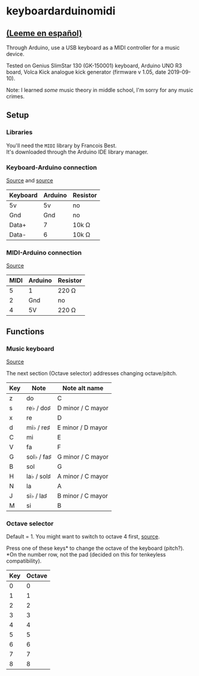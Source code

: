 # keyboardarduinomidi

## [(Leeme en español)](https://github.com/otrapersona/keyboardarduinomidi/blob/main/README.es.md)

Through Arduino, use a USB keyboard as a MIDI controller for a music device.

Tested on Genius SlimStar 130 (GK-150001) keyboard, Arduino UNO R3 board, Volca Kick analogue kick generator (firmware v 1.05, date 2019-09-10).

Note: I learned *some* music theory in middle school, I'm sorry for any music crimes.

## Setup

### Libraries

You'll need the `MIDI` library by Francois Best.\
It's downloaded through the Arduino IDE library manager.

### Keyboard-Arduino connection

[Source](https://create.arduino.cc/projecthub/michalin70/connect-a-usb-keyboard-with-an-arduino-50c077 "Connect a USB Keyboard with an Arduino - Arduino Project Hub") and [source](https://create.arduino.cc/projecthub/Ahmedebeed555/connect-arduino-uno-to-usb-keyboard-2f01f8 "Connect Arduino UNO to USB Keyboard - Arduino Project Hub")

| Keyboard | Arduino | Resistor |
|----------|---------|----------|
| 5v       | 5v      | no       |
| Gnd      | Gnd     | no       |
| Data+    | 7       | 10k Ω    |
| Data-    | 6       | 10k Ω    |

### MIDI-Arduino connection

[Source](https://docs.arduino.cc/built-in-examples/communication/Midi "MIDI Note Player | Arduino Documentation | Arduino Documentation")

| MIDI | Arduino | Resistor	|
|------|---------|----------|
| 5    | 1       | 220 Ω    |
| 2    | Gnd     | no       |
| 4    | 5V      | 220 Ω    |

## Functions

### Music keyboard

[Source](https://newt.phys.unsw.edu.au/jw/notes.html "Note names, MIDI numbers and frequencies")

The next section (Octave selector) addresses changing octave/pitch.

| Key | Note       | Note alt name     |
|-----|------------|-------------------|
| z   | do         | C                 |
| s   | re♭ / do♯  | D minor / C mayor |
| x   | re         | D                 |
| d   | mi♭ / re♯  | E minor / D mayor |
| C   | mi         | E                 |
| V   | fa         | F                 |
| G   | sol♭ / fa♯ | G minor / C mayor |
| B   | sol        | G                 |
| H   | la♭ / sol♯ | A minor / C mayor |
| N   | la         | A                 |
| J   | si♭ / la♯  | B minor / C mayor |
| M   | si         | B                 |

### Octave selector

Default = 1. You might want to switch to octave 4 first, [source](https://en.wikipedia.org/wiki/Octave "Octave - Wikipedia").

Press one of these keys* to change the octave of the keyboard (pitch?).\
*On the number row, not the pad (decided on this for tenkeyless compatibility).

| Key | Octave |
|-----|--------|
| 0   | 0      |
| 1   | 1      |
| 2   | 2      |
| 3   | 3      |
| 4   | 4      |
| 5   | 5      |
| 6   | 6      |
| 7   | 7      |
| 8   | 8      |
